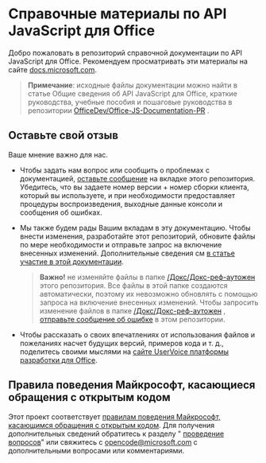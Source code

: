 # <a name="office-javascript-api-reference"></a>Справочные материалы по API JavaScript для Office

Добро пожаловать в репозиторий справочной документации по API JavaScript для Office. Рекомендуем просматривать эти материалы на сайте [docs.microsoft.com](https://docs.microsoft.com/javascript/api/overview/office).

> **Примечание**: исходные файлы документации можно найти в статье Общие сведения об API JavaScript для Office, краткие руководства, учебные пособия и пошаговые руководства в репозитории [OfficeDev/Office-JS-Documentation-PR](https://github.com/OfficeDev/office-js-docs-pr) .

## <a name="give-us-your-feedback"></a>Оставьте свой отзыв

Ваше мнение важно для нас.

* Чтобы задать нам вопрос или сообщить о проблемах с документацией, [оставьте сообщение](https://github.com/OfficeDev/office-js-docs-reference/issues) на вкладке этого репозитория. Убедитесь, что вы задаете номер версии + номер сборки клиента, который вы используете, и при необходимости предоставляет процедуры воспроизведения, выходные данные консоли и сообщения об ошибках.

* Мы также будем рады Вашим вкладам в эту документацию. Чтобы внести изменения, разработайте этот репозиторий, обновите файлы по мере необходимости и отправьте запрос на включение внесенных изменений. Дополнительные сведения см [в статье участие в этой документации](Contributing.md).

    > **Важно!** не изменяйте файлы в папке [/Докс/Докс-реф-аутожен](https://github.com/OfficeDev/office-js-docs-reference/tree/master/docs/docs-ref-autogen) этого репозитория. Все файлы в этой папке создаются автоматически, поэтому их невозможно обновлять с помощью запроса на включение внесенных изменений. Чтобы запросить изменение файлов в папке [/Докс/Докс-реф-аутожен](https://github.com/OfficeDev/office-js-docs-reference/tree/master/docs/docs-ref-autogen) , [отправьте сообщение об ошибке](https://github.com/OfficeDev/office-js-docs-reference/issues) в этом репозитории.

* Чтобы рассказать о своих впечатлениях от использования файлов и пожеланиях насчет будущих версий, примеров кода и т. д., поделитесь своими мыслями на [сайте UserVoice платформы разработки для Office](https://officespdev.uservoice.com/).


## <a name="microsoft-open-source-code-of-conduct"></a>Правила поведения Майкрософт, касающиеся обращения с открытым кодом

Этот проект соответствует [правилам поведения Майкрософт, касающимся обращения с открытым кодом](https://opensource.microsoft.com/codeofconduct/).
Для получения дополнительных сведений обратитесь к разделу " [проведение вопросов](https://opensource.microsoft.com/codeofconduct/faq/)" или свяжитесь с [opencode@microsoft.com](mailto:opencode@microsoft.com) с дополнительными вопросами или комментариями.

